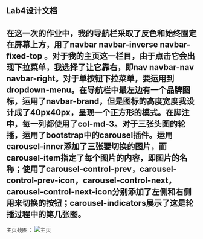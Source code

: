 Lab4设计文档
-----------------
在这一次的作业中，我的导航栏采取了反色和始终固定在屏幕上方，用了navbar navbar-inverse navbar-fixed-top 。对于我的主页这一栏目，由于点击它会出现下拉菜单，我选择了让它靠右，即nav navbar-nav  navbar-right。对于单按钮下拉菜单，要运用到dropdown-menu。在导航栏中最左边有一个品牌图标，运用了navbar-brand，但是图标的高度宽度我设计成了40px40px，呈现一个正方形的模式。在脚注中，每一列都使用了col-md-3。对于三张头图的轮播，运用了bootstrap中的carousel插件。运用carousel-inner添加了三张要切换的图片，而carousel-item指定了每个图片的内容，即图片的名称；使用了carousel-control-prev，carousel-control-prev-icon，carousel-control-next，carousel-control-next-icon分别添加了左侧和右侧用来切换的按钮；carousel-indicators展示了这是轮播过程中的第几张图。
-----------------
主页截图：
![主页](主页.png)
